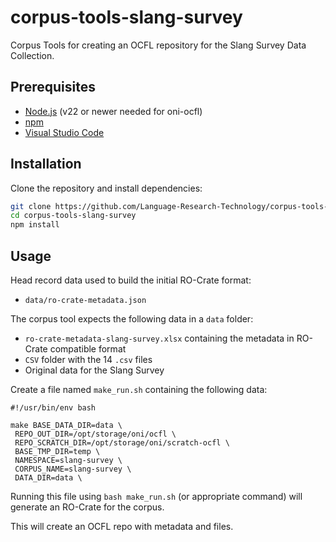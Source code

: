 # corpus-tools-slang-survey

Corpus Tools for creating an OCFL repository for the Slang Survey Data Collection.

## Prerequisites

- [Node.js](https://nodejs.org/) (v22 or newer needed for oni-ocfl)
- [npm](https://www.npmjs.com/)
- [Visual Studio Code](https://code.visualstudio.com/)

## Installation

Clone the repository and install dependencies:

```bash
git clone https://github.com/Language-Research-Technology/corpus-tools-slang-survey.git
cd corpus-tools-slang-survey
npm install
```

## Usage

Head record data used to build the initial RO-Crate format:
- `data/ro-crate-metadata.json`

The corpus tool expects the following data in a `data` folder:
- `ro-crate-metadata-slang-survey.xlsx` containing the metadata in RO-Crate compatible format
- `CSV` folder with the 14 `.csv` files
- Original data for the Slang Survey

Create a file named `make_run.sh` containing the following data:

```
#!/usr/bin/env bash

make BASE_DATA_DIR=data \
 REPO_OUT_DIR=/opt/storage/oni/ocfl \
 REPO_SCRATCH_DIR=/opt/storage/oni/scratch-ocfl \
 BASE_TMP_DIR=temp \
 NAMESPACE=slang-survey \
 CORPUS_NAME=slang-survey \
 DATA_DIR=data \
```

Running this file using `bash make_run.sh` (or appropriate command) will generate an RO-Crate for the corpus.

This will create an OCFL repo with metadata and files.
